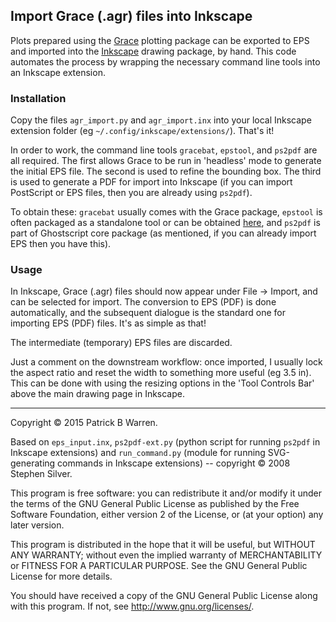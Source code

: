 ## Import Grace (.agr) files into Inkscape

Plots prepared using the
[Grace](http://plasma-gate.weizmann.ac.il/Grace/ "Grace home page")
plotting package can be exported to EPS and imported into the
[Inkscape](https://inkscape.org/en/ "Inkscape home page") drawing
package, by hand.  This code  automates the process by wrapping
the necessary command line tools into an Inkscape extension.

### Installation

Copy the files `agr_import.py` and `agr_import.inx` into your local
Inkscape extension folder (eg `~/.config/inkscape/extensions/`).
That's it!

In order to work, the command line tools `gracebat`, `epstool`, and
`ps2pdf` are all required.  The first allows Grace to be run in 'headless'
mode to generate the initial EPS file.  The second is used to refine
the bounding box.  The third is used to generate a PDF for import into
Inkscape (if you can import PostScript or EPS files, then you are
already using `ps2pdf`).

To obtain these: `gracebat` usually comes with the Grace package,
`epstool` is often packaged as a standalone tool or can be obtained
[here](http://pages.cs.wisc.edu/~ghost/gsview/epstool.htm "epstool
home page"), and `ps2pdf` is part of Ghostscript core package (as
mentioned, if you can already import EPS then you have this).

### Usage

In Inkscape, Grace (.agr) files should now appear under File &rarr;
Import, and can be selected for import.  The conversion to EPS (PDF)
is done automatically, and the subsequent dialogue is the standard one
for importing EPS (PDF) files.  It's as simple as that!

The intermediate (temporary) EPS files are discarded.

Just a comment on the downstream workflow: once imported, I usually
lock the aspect ratio and reset the width to something more useful (eg
3.5 in).  This can be done with using the resizing options in the
'Tool Controls Bar' above the main drawing page in Inkscape.

---

Copyright &copy; 2015 Patrick B Warren.

Based on `eps_input.inx`, `ps2pdf-ext.py` (python script for running
`ps2pdf` in Inkscape extensions) and `run_command.py` (module for
running SVG-generating commands in Inkscape extensions) -- copyright
&copy; 2008 Stephen Silver.

This program is free software: you can redistribute it and/or modify
it under the terms of the GNU General Public License as published by
the Free Software Foundation, either version 2 of the License, or
(at your option) any later version.

This program is distributed in the hope that it will be useful, but
WITHOUT ANY WARRANTY; without even the implied warranty of
MERCHANTABILITY or FITNESS FOR A PARTICULAR PURPOSE.  See the GNU
General Public License for more details.

You should have received a copy of the GNU General Public License
along with this program.  If not, see
<http://www.gnu.org/licenses/>.
